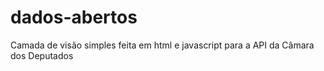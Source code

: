 # dados-abertos

Camada de visão simples feita em html e javascript para a API da Câmara dos Deputados
